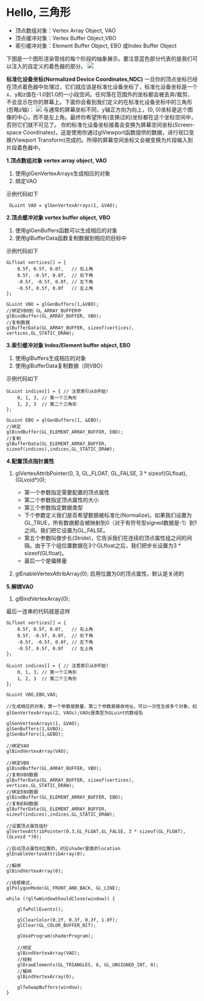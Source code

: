 Hello, 三角形
===
>
* 顶点数组对象：Vertex Array Object, VAO
* 顶点缓冲对象：Vertex Buffer Object,VBO
* 索引缓冲对象：Element Buffer Object, EBO 或Index Buffer Object

下图是一个图形渲染管线的每个阶段的抽象展示。要注意蓝色部分代表的是我们可以注入的自定义的着色器的部分。
![](https://learnopengl-cn.github.io/img/01/04/pipeline.png)


>
**标准化设备坐标(Normalized Device Coordinates,NDC)**
一旦你的顶点坐标已经在顶点着色器中处理过，它们就应该是标准化设备坐标了，标准化设备坐标是一个x、y和z值在-1.0到1.0的一小段空间。任何落在范围外的坐标都会被丢弃/裁剪，不会显示在你的屏幕上。下面你会看到我们定义的在标准化设备坐标中的三角形(忽略z轴)：
![](https://learnopengl-cn.github.io/img/01/04/ndc.png)
与通常的屏幕坐标不同，y轴正方向为向上，(0, 0)坐标是这个图像的中心，而不是左上角。最终你希望所有(变换过的)坐标都在这个坐标空间中，否则它们就不可见了。
你的标准化设备坐标接着会变换为屏幕空间坐标(Screen-space Coordinates)，这是使用你通过glViewport函数提供的数据，进行视口变换(Viewport Transform)完成的。所得的屏幕空间坐标又会被变换为片段输入到片段着色器中。

**1.顶点数组对象 vertex array object, VAO**

1. 使用glGenVertexArrays生成相应的对象
2. 绑定VAO

示例代码如下

	 GLuint VAO = glGenVertexArrays(1, &VAO);
	    
**2.顶点缓冲对象 vertex buffer object, VBO**

1. 使用glGenBuffers函数可以生成相应的对象
2. 使用glBufferData函数复制数据到相应的目标中

示例代码如下

    GLfloat vertices[] = {
        0.5f, 0.5f, 0.0f,   // 右上角
        0.5f, -0.5f, 0.0f,  // 右下角
        -0.5f, -0.5f, 0.0f, // 左下角
        -0.5f, 0.5f, 0.0f   // 左上角
    };
    
    GLuint VBO = glGenBuffers(1,&VBO);
    //绑定VBO到 GL_ARRAY_BUFFER中
    glBindBuffer(GL_ARRAY_BUFFER, VBO);
    //复制数据
    glBufferData(GL_ARRAY_BUFFER, sizeof(vertices), vertices,GL_STATIC_DRAW);
 
**3.索引缓冲对象 Index/Element buffer object, EBO**

1. 使用glBuffers生成相应的对象
2. 使用glBufferData复制数据（同VBO）

示例代码如下

    GLuint indices[] = { // 注意索引从0开始!
        0, 1, 3, // 第一个三角形
        1, 2, 3  // 第二个三角形
    };
    
    GLuint EBO = glGenBuffers(1, &EBO);
    //绑定
    glBindBuffer(GL_ELEMENT_ARRAY_BUFFER, EBO);
    //复制
    glBufferData(GL_ELEMENT_ARRAY_BUFFER, sizeof(indices),indices,GL_STATIC_DRAW);

**4.配置顶点指针属性**

1. glVertexAttribPointer(0, 3, GL_FLOAT, GL_FALSE, 3 * sizeof(GLfloat), (GLvoid\*)0);

	* 第一个参数指定需要配置的顶点属性
	* 第二个参数指定顶点属性的大小
	* 第三个参数指定数据类型
	* 下个参数定义我们是否希望数据被标准化(Normalize)。如果我们设置为GL_TRUE，所有数据都会被映射到0（对于有符号型signed数据是-1）到1之间。我们把它设置为GL_FALSE。
	* 第五个参数叫做步长(Stride)，它告诉我们在连续的顶点属性组之间的间隔。由于下个组位置数据在3个GLfloat之后，我们把步长设置为3 * sizeof(GLfloat)。
	* 最后一个是偏移量
2. glEnableVertexAttribArray(0);
	启用位置为0的顶点属性，默认是关闭的

**5.解绑VAO**

1. glBindVertexArray(0);



最后一连串的代码就是这样

    GLfloat vertices[] = {
        0.5f, 0.5f, 0.0f,   // 右上角
        0.5f, -0.5f, 0.0f,  // 右下角
        -0.5f, -0.5f, 0.0f, // 左下角
        -0.5f, 0.5f, 0.0f   // 左上角
    };
    
    GLuint indices[] = { // 注意索引从0开始!
        0, 1, 3, // 第一个三角形
        1, 2, 3  // 第二个三角形
    };
    
    GLuint VBO,EBO,VAO;
    
    //生成相应的对象，第一个参数是数量，第二个参数是接收地址，可以一次性生成多个对象，如glGenVertexArrays(2, VAOs);VAOs是类型为GLuint的数组名

    glGenVertexArrays(1, &VAO);
    glGenBuffers(1,&VBO);
    glGenBuffers(1,&EBO);
    
    //绑定VAO
    glBindVertexArray(VAO);

    //绑定VBO
    glBindBuffer(GL_ARRAY_BUFFER, VBO);
    //复制VBO数据
    glBufferData(GL_ARRAY_BUFFER, sizeof(vertices), vertices,GL_STATIC_DRAW);
    //绑定EBO数据
    glBindBuffer(GL_ELEMENT_ARRAY_BUFFER, EBO);
    //复制EBO数据
    glBufferData(GL_ELEMENT_ARRAY_BUFFER, sizeof(indices),indices,GL_STATIC_DRAW);
    
    //设置顶点属性指针
    glVertexAttribPointer(0,3,GL_FLOAT,GL_FALSE, 3 * sizeof(GL_FLOAT),(GLvoid *)0);
    
    //启动顶点属性0位置的，对应shader里面的location
    glEnableVertexAttribArray(0);
    
    //解绑
    glBindVertexArray(0);
    
    //线框模式，
    glPolygonMode(GL_FRONT_AND_BACK, GL_LINE);
    
    while (!glfwWindowShouldClose(window)) {
        
        glfwPollEvents();
        
        glClearColor(0.2f, 0.3f, 0.3f, 1.0f);
        glClear(GL_COLOR_BUFFER_BIT);
        
        glUseProgram(shaderProgram);
        
        //绑定
        glBindVertexArray(VAO);
        //绘制
        glDrawElements(GL_TRIANGLES, 6, GL_UNSIGNED_INT, 0);
        //解绑
        glBindVertexArray(0);
        
        glfwSwapBuffers(window);
    }








 
 


    
    
    
    
    

 





